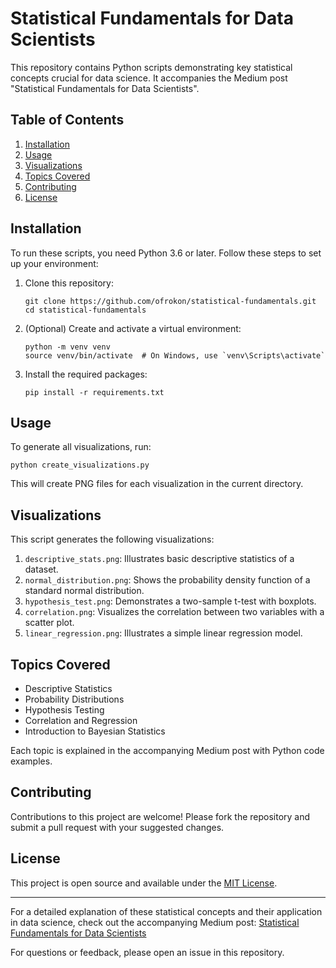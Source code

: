 # Statistical Fundamentals for Data Scientists

This repository contains Python scripts demonstrating key statistical concepts crucial for data science. It accompanies the Medium post "Statistical Fundamentals for Data Scientists".

## Table of Contents
1. [Installation](#installation)
2. [Usage](#usage)
3. [Visualizations](#visualizations)
4. [Topics Covered](#topics-covered)
5. [Contributing](#contributing)
6. [License](#license)

## Installation

To run these scripts, you need Python 3.6 or later. Follow these steps to set up your environment:

1. Clone this repository:
   ```
   git clone https://github.com/ofrokon/statistical-fundamentals.git
   cd statistical-fundamentals
   ```

2. (Optional) Create and activate a virtual environment:
   ```
   python -m venv venv
   source venv/bin/activate  # On Windows, use `venv\Scripts\activate`
   ```

3. Install the required packages:
   ```
   pip install -r requirements.txt
   ```

## Usage

To generate all visualizations, run:

```
python create_visualizations.py
```

This will create PNG files for each visualization in the current directory.

## Visualizations

This script generates the following visualizations:

1. `descriptive_stats.png`: Illustrates basic descriptive statistics of a dataset.
2. `normal_distribution.png`: Shows the probability density function of a standard normal distribution.
3. `hypothesis_test.png`: Demonstrates a two-sample t-test with boxplots.
4. `correlation.png`: Visualizes the correlation between two variables with a scatter plot.
5. `linear_regression.png`: Illustrates a simple linear regression model.

## Topics Covered

- Descriptive Statistics
- Probability Distributions
- Hypothesis Testing
- Correlation and Regression
- Introduction to Bayesian Statistics

Each topic is explained in the accompanying Medium post with Python code examples.

## Contributing

Contributions to this project are welcome! Please fork the repository and submit a pull request with your suggested changes.

## License

This project is open source and available under the [MIT License](LICENSE).

---

For a detailed explanation of these statistical concepts and their application in data science, check out the accompanying Medium post: [Statistical Fundamentals for Data Scientists](https://medium.com/@mroko001/statistical-fundamentals-for-data-scientists-1e78632e815f)

For questions or feedback, please open an issue in this repository.
